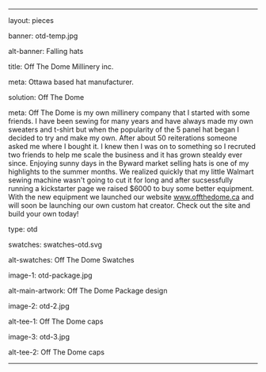 ---

layout: pieces

banner: otd-temp.jpg

alt-banner: Falling hats

title: Off The Dome Millinery inc.

meta: Ottawa based hat manufacturer.

solution: Off The Dome

meta: Off The Dome is my own millinery company that I started with some friends. I have been sewing for many years and have always made my own sweaters and t-shirt but when the popularity of the 5 panel hat began I decided to try and make my own. After about 50 reiterations someone asked me where I bought it. I knew then I was on to something so I recruted two friends to help me scale the business and it has grown stealdy ever since. Enjoying sunny days in the Byward market selling hats is one of my highlights to the summer months. We realized quickly that my little Walmart sewing machine wasn't going to cut it for long and after sucsessfully running a kickstarter page we raised $6000 to buy some better equipment. With the new equipment we launched our website www.offthedome.ca and will soon be launching our own custom hat creator. Check out the site and build your own today!

type: otd

swatches: swatches-otd.svg

alt-swatches: Off The Dome Swatches

image-1: otd-package.jpg

alt-main-artwork: Off The Dome Package design

image-2: otd-2.jpg

alt-tee-1: Off The Dome caps

image-3: otd-3.jpg

alt-tee-2: Off The Dome caps

---